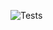 ![Tests](https://github.com/alexandre-zatti/groceries-monorepo/actions/workflows/test.yaml/badge.svg)
